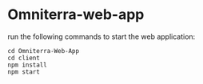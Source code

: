 # Omniterra-web-app
run the following commands to start the web application:

`cd Omniterra-Web-App
`
<br>
`
  cd client
 `
 <br>
 `
  npm install
`
<br>
`
  npm start
`
